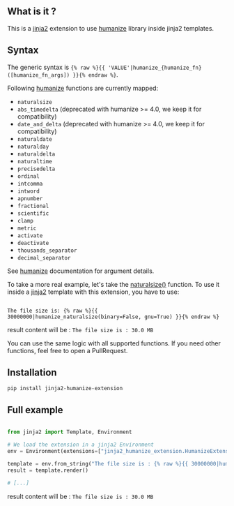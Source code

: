 ## What is it ?

This is a [jinja2](http://jinja.pocoo.org/) extension to use [humanize](https://python-humanize.readthedocs.io/) library inside jinja2 templates.

## Syntax

The generic syntax is `{% raw %}{{ 'VALUE'|humanize_{humanize_fn}([humanize_fn_args]) }}{% endraw %}`.

Following [humanize](https://python-humanize.readthedocs.io/) functions are currently mapped:

- `naturalsize`
- `abs_timedelta` (deprecated with humanize >= 4.0, we keep it for compatibility)
- `date_and_delta` (deprecated with humanize >= 4.0, we keep it for compatibility)
- `naturaldate`
- `naturalday`
- `naturaldelta`
- `naturaltime`
- `precisedelta`
- `ordinal`
- `intcomma`
- `intword`
- `apnumber`
- `fractional`
- `scientific`
- `clamp`
- `metric`
- `activate`
- `deactivate`
- `thousands_separator`
- `decimal_separator`

See [humanize](https://python-humanize.readthedocs.io/) documentation for argument details.

To take a more real example, let's take the [naturalsize()](https://python-humanize.readthedocs.io/en/latest/filesize/) function. To use it inside a [jinja2](http://jinja.pocoo.org/) template with this extension, you
have to use:

```

The file size is: {% raw %}{{ 30000000|humanize_naturalsize(binary=False, gnu=True) }}{% endraw %}

```

result content will be : `The file size is : 30.0 MB`

You can use the same logic with all supported functions. If you need other functions, feel
free to open a PullRequest.

## Installation

```
pip install jinja2-humanize-extension
```

## Full example

```python

from jinja2 import Template, Environment

# We load the extension in a jinja2 Environment
env = Environment(extensions=["jinja2_humanize_extension.HumanizeExtension"])

template = env.from_string("The file size is : {% raw %}{{ 30000000|humanize_naturalsize() }}"){% endraw %}
result = template.render()

# [...]
```

result content will be : `The file size is : 30.0 MB`
